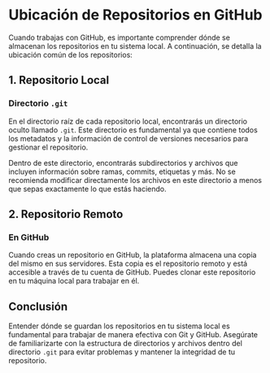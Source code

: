 # Ubicación de Repositorios en GitHub

Cuando trabajas con GitHub, es importante comprender dónde se almacenan los repositorios en tu sistema local. A continuación, se detalla la ubicación común de los repositorios:

## 1. Repositorio Local

### Directorio `.git`

En el directorio raíz de cada repositorio local, encontrarás un directorio oculto llamado `.git`. Este directorio es fundamental ya que contiene todos los metadatos y la información de control de versiones necesarios para gestionar el repositorio.

Dentro de este directorio, encontrarás subdirectorios y archivos que incluyen información sobre ramas, commits, etiquetas y más. No se recomienda modificar directamente los archivos en este directorio a menos que sepas exactamente lo que estás haciendo.

## 2. Repositorio Remoto

### En GitHub

Cuando creas un repositorio en GitHub, la plataforma almacena una copia del mismo en sus servidores. Esta copia es el repositorio remoto y está accesible a través de tu cuenta de GitHub. Puedes clonar este repositorio en tu máquina local para trabajar en él.

## Conclusión

Entender dónde se guardan los repositorios en tu sistema local es fundamental para trabajar de manera efectiva con Git y GitHub. Asegúrate de familiarizarte con la estructura de directorios y archivos dentro del directorio `.git` para evitar problemas y mantener la integridad de tu repositorio.

